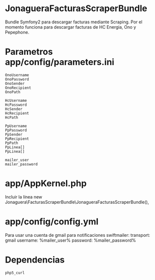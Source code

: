 JonagueraFacturasScraperBundle
==============================

Bundle Symfony2 para descargar facturas mediante Scraping. Por el momento funciona para descargar facturas de HC Energia, Ono y Pepephone.

Parametros app/config/parameters.ini
====================================
    OnoUsername
    OnoPassword
    OnoSender  
    OnoRecipient 
    OnoPath     

    HcUsername
    HcPassword     
    HcSender      
    HcRecipient    
    HcPath           

    PpUsername    
    PpPassword  
    PpSender   
    PpRecipient     
    PpPath         
    PpLinea[]
    PpLinea[]  

    mailer_user    
    mailer_password

app/AppKernel.php
=================
Incluir la línea
    new Jonaguera\FacturasScraperBundle\JonagueraFacturasScraperBundle(),

app/config/config.yml
=====================
Para usar una cuenta de gmail para notificaciones
swiftmailer:
    transport: gmail
    username:  %mailer_user%
    password:  %mailer_password%


Dependencias
============
    php5_curl
